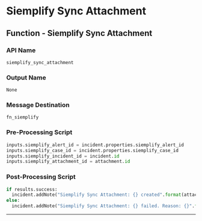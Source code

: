 <!--
    DO NOT MANUALLY EDIT THIS FILE
    THIS FILE IS AUTOMATICALLY GENERATED WITH resilient-sdk codegen
    Generated with resilient-sdk v52.0.0.0.1053
-->

# Siemplify Sync Attachment

## Function - Siemplify Sync Attachment

### API Name
`siemplify_sync_attachment`

### Output Name
`None`

### Message Destination
`fn_siemplify`

### Pre-Processing Script
```python
inputs.siemplify_alert_id = incident.properties.siemplify_alert_id
inputs.siemplify_case_id = incident.properties.siemplify_case_id
inputs.siemplify_incident_id = incident.id
inputs.siemplify_attachment_id = attachment.id
```

### Post-Processing Script
```python
if results.success:
  incident.addNote("Siemplify Sync Attachment: {} created".format(attachment.name))
else:
  incident.addNote("Siemplify Sync Attachment: {} failed. Reason: {}".format(attachment.name, results.reason))

```

---

